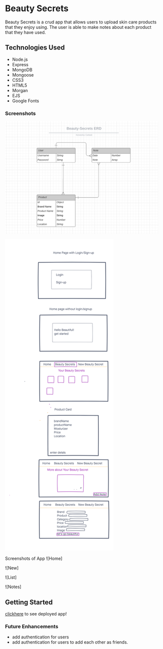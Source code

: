 # Beauty Secrets 

Beauty Secrets is a crud app that allows users to upload skin care products that they enjoy using. The user is able to make notes about each product that they have used. 


## Technologies Used
- Node.js
- Express
- MongoDB
- Mongoose
- CSS3
- HTML5
- Morgan 
- EJS
- Google Fonts

### Screenshots 
![ERD](./beauty-secrets-erd.png)

![wireframe](./wireframe.png)

Screenshots of App
![Home]

![New]

![List]

![Notes]


## Getting Started 
[clickhere](https://beauty-secrets-app.herokuapp.com/) to see deployed app!


### Future Enhancements
- add authentication for users
- add authentication for users to add each other as friends.
